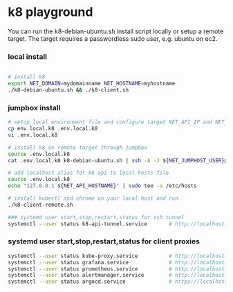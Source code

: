 # k8 playground

You can run the k8-debian-ubuntu.sh install script locally or setup a remote target. The target requires a passwordless sudo user, e.g. ubuntu on ec2.

### local install
```bash

# install k8
export NET_DOMAIN=mydomainname NET_HOSTNAME=myhostname
./k8-debian-ubuntu.sh && ./k8-client.sh
```

### jumpbox install
```bash
# setup local environment file and configure target NET_API_IP and NET_JUMPHOST
cp env.local.k8 .env.local.k8
vi .env.local.k8

# install k8 on remote target through jumpbox
source .env.local.k8
cat .env.local.k8 k8-debian-ubuntu.sh | ssh -A -J ${NET_JUMPHOST_USER}@${NET_JUMPHOST} ${NET_HOST_USER}@${NET_HOST} 'bash -s'

# add localhost alias for k8 api to local hosts file
source .env.local.k8
echo "127.0.0.1 ${NET_API_HOSTNAME}" | sudo tee -a /etc/hosts

# install kubectl and chrome on your local host and run
./k8-client-remote.sh

### systemd user start,stop,restart,status for ssh tunnel
systemctl --user status k8-api-tunnel.service       # http://localhost:6443
````

### systemd user start,stop,restart,status for client proxies
```bash
systemctl --user status kube-proxy.service          # http://localhost:8001/api/v1/namespaces/kubernetes-dashboard/services/https:kubernetes-dashboard:/proxy/
systemctl --user status grafana.service             # http://localhost:9097
systemctl --user status prometheus.service          # http://localhost:9090
systemctl --user status alertmanager.service        # http://localhost:9093
systemctl --user status argocd.service              # https://localhost:9095
```
